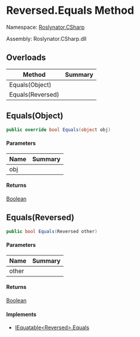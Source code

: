 # Reversed\.Equals Method

Namespace: [Roslynator.CSharp](../../../README.md)

Assembly: Roslynator\.CSharp\.dll

## Overloads

| Method | Summary |
| ------ | ------- |
| Equals\(Object\) | |
| Equals\(Reversed\) | |

## Equals\(Object\)

```csharp
public override bool Equals(object obj)
```

#### Parameters

| Name | Summary |
| ---- | ------- |
| obj | |

#### Returns

[Boolean](https://docs.microsoft.com/en-us/dotnet/api/system.boolean)


## Equals\(Reversed\)

```csharp
public bool Equals(Reversed other)
```

#### Parameters

| Name | Summary |
| ---- | ------- |
| other | |

#### Returns

[Boolean](https://docs.microsoft.com/en-us/dotnet/api/system.boolean)

#### Implements

* [IEquatable\<Reversed>.Equals](https://docs.microsoft.com/en-us/dotnet/api/system.iequatable-1.equals)

